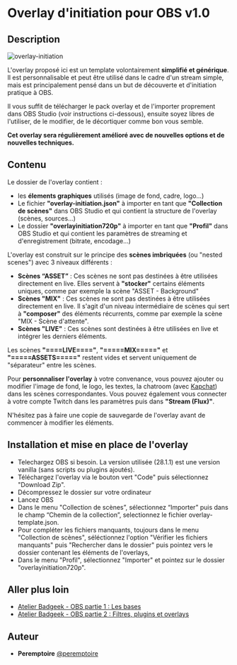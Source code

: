 # Overlay d'initiation pour OBS v1.0


## Description

![overlay-initiation](https://user-images.githubusercontent.com/91347360/210372163-1003ba8c-8e9d-43dd-a5a5-59018c5908a3.gif)

L'overlay proposé ici est un template volontairement **simplifié et générique**. Il est personnalisable et peut être utilisé dans le cadre d'un stream simple, mais est principalement pensé dans un but de découverte et d'initiation pratique à OBS.

Il vous suffit de télécharger le pack overlay et de l'importer proprement dans OBS Studio (voir instructions ci-dessous), ensuite soyez libres de l'utiliser, de le modifier, de le décortiquer comme bon vous semble.

**Cet overlay sera régulièrement amélioré avec de nouvelles options et de nouvelles techniques.**


## Contenu

Le dossier de l'overlay contient : 
- les **élements graphiques** utilisés (image de fond, cadre, logo...)
- Le fichier **"overlay-initiation.json"** à importer en tant que **"Collection de scènes"** dans OBS Studio et qui contient la structure de l'overlay (scènes, sources...)
- Le dossier **"overlayinitiation720p"** à importer en tant que **"Profil"** dans OBS Studio et qui contient les paramètres de streaming et d'enregistrement (bitrate, encodage...)

L'overlay est construit sur le principe des **scènes imbriquées** (ou "nested scenes") avec 3 niveaux différents : 

- **Scènes “ASSET”** : Ces scènes ne sont pas destinées à être utilisées directement en live. Elles servent à **"stocker"** certains éléments uniques, comme par exemple la scène "ASSET - Background"
- **Scènes "MIX"** : Ces scènes ne sont pas destinées à être utilisées directement en live. Il s'agit d'un niveau intermédiaire de scènes qui sert à **"composer"** des éléments récurrents, comme par exemple la scène "MIX - Scène d'attente".
- **Scènes "LIVE"** : Ces scènes sont destinées à être utilisées en live et intégrer les derniers éléments. 

Les scènes **"====LIVE===="**, **"=====MIX====="** et **"=====ASSETS====="** restent vides et servent uniquement de "séparateur" entre les scènes.

Pour **personnaliser l'overlay** à votre convenance, vous pouvez ajouter ou modifier l'image de fond, le logo, les textes, la chatroom (avec [Kapchat](https://nightdev.com/kapchat))  dans les scènes correspondantes. Vous pouvez également vous connecter à votre compte Twitch dans les paramètres puis dans **"Stream (Flux)"**.

N'hésitez pas à faire une copie de sauvegarde de l'overlay avant de commencer à modifier les éléments.


## Installation et mise en place de l'overlay
- Telechargez OBS si besoin. La version utilisée (28.1.1) est une version vanilla (sans scripts ou plugins ajoutés).
- Téléchargez l'overlay via le bouton vert "Code" puis sélectionnez "Download Zip".
- Décompressez le dossier sur votre ordinateur
- Lancez OBS
- Dans le menu "Collection de scènes”, sélectionnez “Importer” puis dans le champ “Chemin de la collection”, selectionnez le fichier overlay-template.json. 
- Pour compléter les fichiers manquants, toujours dans le menu "Collection de scènes", séléctionnez l'option "Vérifier les fichiers manquants" puis "Rechercher dans le dossier" puis pointez vers le dossier contenant les éléments de l'overlays,
- Dans le menu "Profil", sélectionnez "Importer" et pointez sur le dossier "overlayinitiation720p".


## Aller plus loin

- [Atelier Badgeek - OBS partie 1 : Les bases](https://www.youtube.com/watch?v=zDg4tO1_jhM)
- [Atelier Badgeek - OBS partie 2 : Filtres, plugins et overlays](https://www.youtube.com/watch?v=luTexi3Aefc)


## Auteur
* **Peremptoire** [@peremptoire](https://twitter.com/peremptoire)
